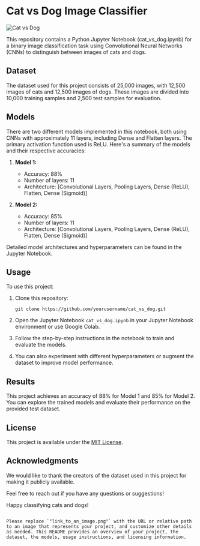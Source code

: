 # Cat vs Dog Image Classifier

![Cat vs Dog](link_to_an_image.png) <!-- Add an image to represent your project -->

This repository contains a Python Jupyter Notebook (cat_vs_dog.ipynb) for a binary image classification task using Convolutional Neural Networks (CNNs) to distinguish between images of cats and dogs.

## Dataset

The dataset used for this project consists of 25,000 images, with 12,500 images of cats and 12,500 images of dogs. These images are divided into 10,000 training samples and 2,500 test samples for evaluation.

## Models

There are two different models implemented in this notebook, both using CNNs with approximately 11 layers, including Dense and Flatten layers. The primary activation function used is ReLU. Here's a summary of the models and their respective accuracies:

1. **Model 1:**
   - Accuracy: 88%
   - Number of layers: 11
   - Architecture: [Convolutional Layers, Pooling Layers, Dense (ReLU), Flatten, Dense (Sigmoid)]

2. **Model 2:**
   - Accuracy: 85%
   - Number of layers: 11
   - Architecture: [Convolutional Layers, Pooling Layers, Dense (ReLU), Flatten, Dense (Sigmoid)]

Detailed model architectures and hyperparameters can be found in the Jupyter Notebook.

## Usage

To use this project:

1. Clone this repository:

   ```shell
   git clone https://github.com/yourusername/cat_vs_dog.git

2. Open the Jupyter Notebook `cat_vs_dog.ipynb` in your Jupyter Notebook environment or use Google Colab.

3. Follow the step-by-step instructions in the notebook to train and evaluate the models.

4. You can also experiment with different hyperparameters or augment the dataset to improve model performance.

## Results

This project achieves an accuracy of 88% for Model 1 and 85% for Model 2. You can explore the trained models and evaluate their performance on the provided test dataset.

## License

This project is available under the [MIT License](LICENSE).

## Acknowledgments

We would like to thank the creators of the dataset used in this project for making it publicly available.

Feel free to reach out if you have any questions or suggestions!

Happy classifying cats and dogs!
```

Please replace `"link_to_an_image.png"` with the URL or relative path to an image that represents your project, and customize other details as needed. This README provides an overview of your project, the dataset, the models, usage instructions, and licensing information.
